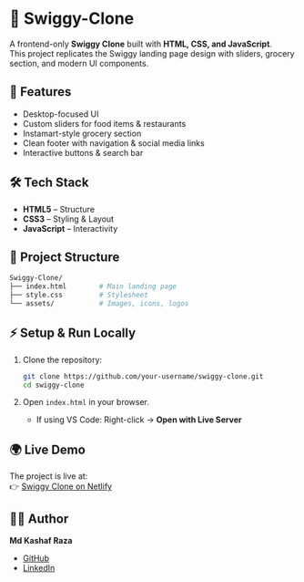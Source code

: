 # 🍔 Swiggy-Clone

A frontend-only **Swiggy Clone** built with **HTML, CSS, and JavaScript**.  
This project replicates the Swiggy landing page design with sliders, grocery section, and modern UI components.

## 🚀 Features

- Desktop-focused UI  
- Custom sliders for food items & restaurants  
- Instamart-style grocery section  
- Clean footer with navigation & social media links  
- Interactive buttons & search bar  

## 🛠️ Tech Stack

- **HTML5** – Structure  
- **CSS3** – Styling & Layout  
- **JavaScript** – Interactivity  

## 📂 Project Structure
```bash
Swiggy-Clone/
├── index.html        # Main landing page
├── style.css         # Stylesheet
└── assets/           # Images, icons, logos
```

## ⚡ Setup & Run Locally

1. Clone the repository:
   ```bash
   git clone https://github.com/your-username/swiggy-clone.git
   cd swiggy-clone
   ```

2. Open `index.html` in your browser.  
   - If using VS Code: Right-click → **Open with Live Server**  

## 🌍 Live Demo

The project is live at:  
👉 [Swiggy Clone on Netlify](http://dittoswiggy.netlify.app/)  

## 👨‍💻 Author

**Md Kashaf Raza**  
- [GitHub](https://github.com/kashafraza)  
- [LinkedIn](https://www.linkedin.com/in/md-kashaf-raza)  
